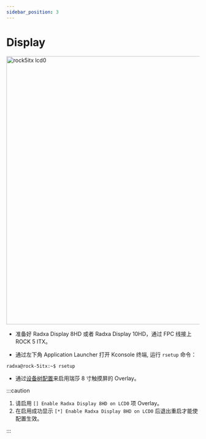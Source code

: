 ```yaml
---
sidebar_position: 3
---
```


# Display

<img src="/img/rock5itx/rock5itx-lcd0.webp" alt="rock5itx lcd0" width="700" />

- 准备好 Radxa Display 8HD 或者 Radxa Display 10HD，通过 FPC 线接上 ROCK 5 ITX。

- 通过左下角 Application Launcher 打开 Kconsole 终端, 运行 `rsetup` 命令：

```bash
radxa@rock-5itx:~$ rsetup
```

- 通过[设备树配置](../os-config/rsetup#overlays)来启用瑞莎 8 寸触摸屏的 Overlay。

:::caution

1. 请启用 `[] Enable Radxa Display 8HD on LCD0` 项 Overlay。
2. 在启用成功显示 `[*] Enable Radxa Display 8HD on LCD0` 后退出重启才能使配置生效。

:::
